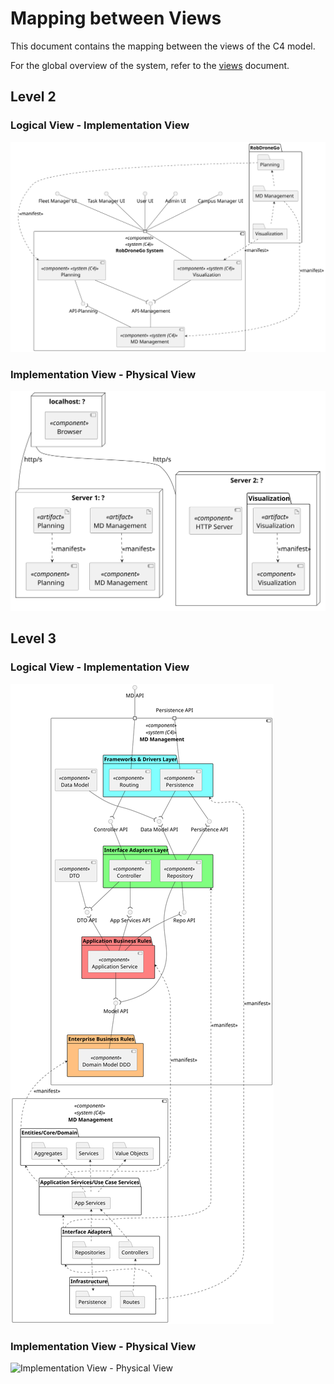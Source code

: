 # Mapping between Views

This document contains the mapping between the views of the C4 model.

For the global overview of the system, refer to the [views](../readme.md) document.

## Level 2

### Logical View - Implementation View

![Logical View - Implementation View](./level-2/assets/lv-iv.svg)

### Implementation View - Physical View

![Implementation View - Physical View](./level-2/assets/iv-pv.svg)

## Level 3

### Logical View - Implementation View

![Logical View - Implementation View](./level-3/assets/lv-iv.svg)

### Implementation View - Physical View

![Implementation View - Physical View](./level-3/assets/iv-pv.svg)
